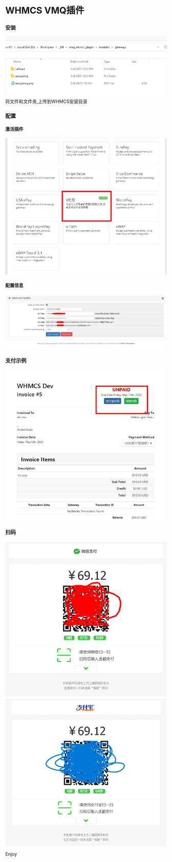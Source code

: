 # WHMCS VMQ插件

### 安装
![](../.screen/whmcs_dirlist.png)
将文件和文件夹,上传到WHMCS安装目录

### 配置

#### 激活插件
![](../.screen/whmcs_plugin_active.png)

#### 配置信息
![](../.screen/whmcs_plugin_config.png)

### 支付示例
![](../.screen/whmcs_invoice_show.png)

### 扫码
![](../.screen/vmq_wx.png)
![](../.screen/vmq_alipay.png)


Enjoy
